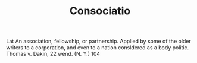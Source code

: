 ---
title: Consociatio
letter: C
permalink: "/definitions/bld-consociatio.html"
body: Lat An association, fellowship, or partnership. Applied by some of the older
  writers to a corporation, and even to a natlon consldered as a body politic. Thomas
  v. Dakin, 22 wend. (N. Y.) 104
published_at: '2018-07-07'
source: Black's Law Dictionary 2nd Ed (1910)
layout: post
---